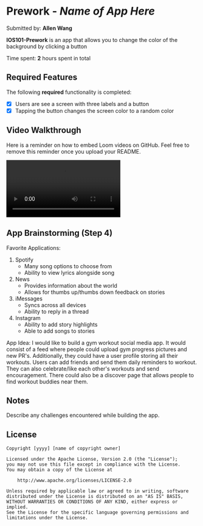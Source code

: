 # Prework - *Name of App Here*

Submitted by: **Allen Wang**

**IOS101-Prework** is an app that allows you to change the color of the background by clicking a button

Time spent: **2** hours spent in total

## Required Features

The following **required** functionality is completed:

- [X] Users are see a screen with three labels and a button
- [X] Tapping the button changes the screen color to a random color
 
## Video Walkthrough

Here is a reminder on how to embed Loom videos on GitHub. Feel free to remove this reminder once you upload your README. 

![](https://i.imgur.com/2rOYi8R.mp4)

## App Brainstorming (Step 4)

Favorite Applications:
1. Spotify
    - Many song options to choose from
    - Ability to view lyrics alongside song
2. News
    - Provides information about the world
    - Allows for thumbs up/thumbs down feedback on stories
3. iMessages
    - Syncs across all devices
    - Ability to reply in a thread
5. Instagram
    - Ability to add story highlights
    - Able to add songs to stories 

App Idea:
I would like to build a gym workout social media app. It would consist of a feed where people could upload gym progress pictures and new PR's. Additionally, they could have a user profile storing all their workouts. Users can add friends and send them daily reminders to workout. They can also celebrate/like each other's workouts and send encouragement. There could also be a discover page that allows people to find workout buddies near them. 

## Notes

Describe any challenges encountered while building the app.

## License

    Copyright [yyyy] [name of copyright owner]

    Licensed under the Apache License, Version 2.0 (the "License");
    you may not use this file except in compliance with the License.
    You may obtain a copy of the License at

        http://www.apache.org/licenses/LICENSE-2.0

    Unless required by applicable law or agreed to in writing, software
    distributed under the License is distributed on an "AS IS" BASIS,
    WITHOUT WARRANTIES OR CONDITIONS OF ANY KIND, either express or implied.
    See the License for the specific language governing permissions and
    limitations under the License.


